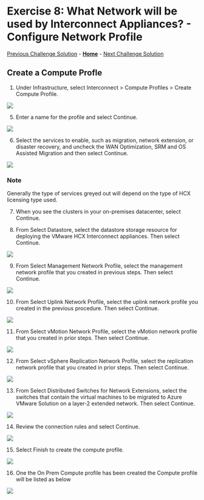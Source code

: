 # Exercise 8: What Network will be used by Interconnect Appliances? - Configure Network Profile

[Previous Challenge Solution](./07-HCX-Network-Profiles.md) - **[Home](../Readme.md)** - [Next Challenge Solution](./09-HCX-Service-Mesh.md)

## Create a Compute Profle

1.	Under Infrastructure, select Interconnect > Compute Profiles > Create Compute Profile.

![](./Images/08-HCX-Compute-Profiles/HCX_image21.png)

5.	Enter a name for the profile and select Continue.

![](./Images/08-HCX-Compute-Profiles/HCX_image22.png)

6.	Select the services to enable, such as migration, network extension, or disaster recovery, and uncheck the WAN Optimization, SRM and OS Assisted Migration and then select Continue.

![](./Images/08-HCX-Compute-Profiles/HCX_image23.png)

### Note 
Generally the type of services greyed out will depend on the type of HCX licensing type used.  

7.	When you see the clusters in your on-premises datacenter, select Continue.

8.	From Select Datastore, select the datastore storage resource for deploying the VMware HCX Interconnect appliances. Then select Continue.

![](./Images/08-HCX-Compute-Profiles/HCX_ComputeCluster001.PNG)

9.	From Select Management Network Profile, select the management network profile that you created in previous steps. Then select Continue.

![](./Images/08-HCX-Compute-Profiles/HCX_ComputeCluster002.PNG)

10.	From Select Uplink Network Profile, select the uplink network profile you created in the previous procedure. Then select Continue.

![](./Images/08-HCX-Compute-Profiles/HCX_image27.png)

11.	From Select vMotion Network Profile, select the vMotion network profile that you created in prior steps. Then select Continue.

![](./Images/08-HCX-Compute-Profiles/HCX_image28.png)

12.	From Select vSphere Replication Network Profile, select the replication network profile that you created in prior steps. Then select Continue.

![](./Images/08-HCX-Compute-Profiles/HCX_image29.png)

13.	From Select Distributed Switches for Network Extensions, select the switches that contain the virtual machines to be migrated to Azure VMware Solution on a layer-2 extended network. Then select Continue.

![](./Images/08-HCX-Compute-Profiles/HCX_image30.png)

14.	Review the connection rules and select Continue.

![](./Images/08-HCX-Compute-Profiles/HCX_image31.png)

15.	Select Finish to create the compute profile.

![](./Images/08-HCX-Compute-Profiles/HCX_image32.png)
 
16.	One the On Prem Compute profile has been created the Compute profile will be listed as below

![](./Images/08-HCX-Compute-Profiles/HCX_image33.png)